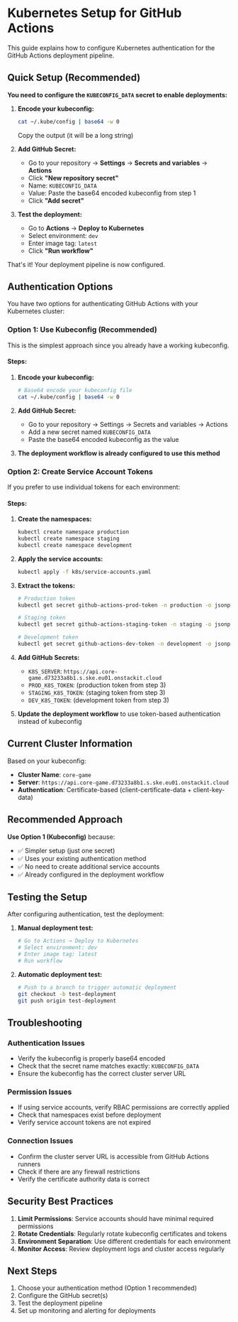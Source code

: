 # Kubernetes Setup for GitHub Actions

This guide explains how to configure Kubernetes authentication for the GitHub Actions deployment pipeline.

## Quick Setup (Recommended)

**You need to configure the `KUBECONFIG_DATA` secret to enable deployments:**

1. **Encode your kubeconfig:**
   ```bash
   cat ~/.kube/config | base64 -w 0
   ```
   Copy the output (it will be a long string)

2. **Add GitHub Secret:**
   - Go to your repository → **Settings** → **Secrets and variables** → **Actions**
   - Click **"New repository secret"**
   - Name: `KUBECONFIG_DATA`
   - Value: Paste the base64 encoded kubeconfig from step 1
   - Click **"Add secret"**

3. **Test the deployment:**
   - Go to **Actions** → **Deploy to Kubernetes**
   - Select environment: `dev`
   - Enter image tag: `latest`
   - Click **"Run workflow"**

That's it! Your deployment pipeline is now configured.

## Authentication Options

You have two options for authenticating GitHub Actions with your Kubernetes cluster:

### Option 1: Use Kubeconfig (Recommended)

This is the simplest approach since you already have a working kubeconfig.

#### Steps:

1. **Encode your kubeconfig:**
   ```bash
   # Base64 encode your kubeconfig file
   cat ~/.kube/config | base64 -w 0
   ```

2. **Add GitHub Secret:**
   - Go to your repository → Settings → Secrets and variables → Actions
   - Add a new secret named `KUBECONFIG_DATA`
   - Paste the base64 encoded kubeconfig as the value

3. **The deployment workflow is already configured to use this method**

### Option 2: Create Service Account Tokens

If you prefer to use individual tokens for each environment:

#### Steps:

1. **Create the namespaces:**
   ```bash
   kubectl create namespace production
   kubectl create namespace staging  
   kubectl create namespace development
   ```

2. **Apply the service accounts:**
   ```bash
   kubectl apply -f k8s/service-accounts.yaml
   ```

3. **Extract the tokens:**
   ```bash
   # Production token
   kubectl get secret github-actions-prod-token -n production -o jsonpath='{.data.token}' | base64 -d

   # Staging token  
   kubectl get secret github-actions-staging-token -n staging -o jsonpath='{.data.token}' | base64 -d

   # Development token
   kubectl get secret github-actions-dev-token -n development -o jsonpath='{.data.token}' | base64 -d
   ```

4. **Add GitHub Secrets:**
   - `K8S_SERVER`: `https://api.core-game.d73233a8b1.s.ske.eu01.onstackit.cloud`
   - `PROD_K8S_TOKEN`: (production token from step 3)
   - `STAGING_K8S_TOKEN`: (staging token from step 3)  
   - `DEV_K8S_TOKEN`: (development token from step 3)

5. **Update the deployment workflow** to use token-based authentication instead of kubeconfig

## Current Cluster Information

Based on your kubeconfig:

- **Cluster Name**: `core-game`
- **Server**: `https://api.core-game.d73233a8b1.s.ske.eu01.onstackit.cloud`
- **Authentication**: Certificate-based (client-certificate-data + client-key-data)

## Recommended Approach

**Use Option 1 (Kubeconfig)** because:
- ✅ Simpler setup (just one secret)
- ✅ Uses your existing authentication method
- ✅ No need to create additional service accounts
- ✅ Already configured in the deployment workflow

## Testing the Setup

After configuring authentication, test the deployment:

1. **Manual deployment test:**
   ```bash
   # Go to Actions → Deploy to Kubernetes
   # Select environment: dev
   # Enter image tag: latest
   # Run workflow
   ```

2. **Automatic deployment test:**
   ```bash
   # Push to a branch to trigger automatic deployment
   git checkout -b test-deployment
   git push origin test-deployment
   ```

## Troubleshooting

### Authentication Issues
- Verify the kubeconfig is properly base64 encoded
- Check that the secret name matches exactly: `KUBECONFIG_DATA`
- Ensure the kubeconfig has the correct cluster server URL

### Permission Issues
- If using service accounts, verify RBAC permissions are correctly applied
- Check that namespaces exist before deployment
- Verify service account tokens are not expired

### Connection Issues
- Confirm the cluster server URL is accessible from GitHub Actions runners
- Check if there are any firewall restrictions
- Verify the certificate authority data is correct

## Security Best Practices

1. **Limit Permissions**: Service accounts should have minimal required permissions
2. **Rotate Credentials**: Regularly rotate kubeconfig certificates and tokens
3. **Environment Separation**: Use different credentials for each environment
4. **Monitor Access**: Review deployment logs and cluster access regularly

## Next Steps

1. Choose your authentication method (Option 1 recommended)
2. Configure the GitHub secret(s)
3. Test the deployment pipeline
4. Set up monitoring and alerting for deployments 